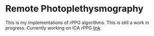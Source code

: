 # Remote Photoplethysmography
This is my implementations of rPPG algorithms. This is still a work in progress.
Currently working on ICA rPPG [link](https://opg.optica.org/oe/fulltext.cfm?uri=oe-18-10-10762&id=199381)

